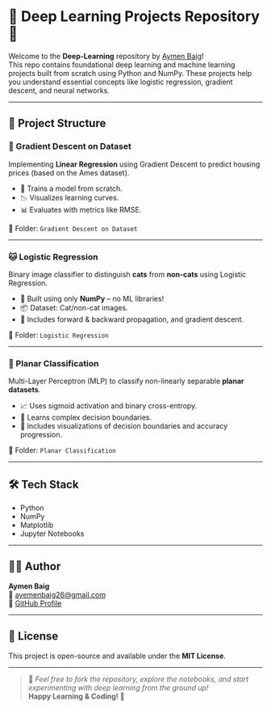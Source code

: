 # 🌟 Deep Learning Projects Repository 🧠

Welcome to the **Deep-Learning** repository by [Aymen Baig](https://github.com/Aymen016)!  
This repo contains foundational deep learning and machine learning projects built from scratch using Python and NumPy. These projects help you understand essential concepts like logistic regression, gradient descent, and neural networks.

---

## 📁 Project Structure

### 📌 Gradient Descent on Dataset
Implementing **Linear Regression** using Gradient Descent to predict housing prices (based on the Ames dataset).

- 🚀 Trains a model from scratch.
- 📉 Visualizes learning curves.
- 📊 Evaluates with metrics like RMSE.

📂 Folder: `Gradient Descent on Dataset`

---

### 🐱 Logistic Regression
Binary image classifier to distinguish **cats** from **non-cats** using Logistic Regression.

- 🧠 Built using only **NumPy** – no ML libraries!
- 📦 Dataset: Cat/non-cat images.
- 🔄 Includes forward & backward propagation, and gradient descent.

📂 Folder: `Logistic Regression`

---

### 🔵 Planar Classification
Multi-Layer Perceptron (MLP) to classify non-linearly separable **planar datasets**.

- 📈 Uses sigmoid activation and binary cross-entropy.
- 🧩 Learns complex decision boundaries.
- 🎨 Includes visualizations of decision boundaries and accuracy progression.

📂 Folder: `Planar Classification`

---

## 🛠️ Tech Stack

- Python
- NumPy
- Matplotlib
- Jupyter Notebooks

---

## 🙋‍♂️ Author

**Aymen Baig**  
📧 [ayemenbaig26@gmail.com](mailto:ayemenbaig26@gmail.com)  
🔗 [GitHub Profile](https://github.com/Aymen016)

---

## 📝 License

This project is open-source and available under the **MIT License**.

---

> 🌟 *Feel free to fork the repository, explore the notebooks, and start experimenting with deep learning from the ground up!*  
**Happy Learning & Coding! 🚀**
